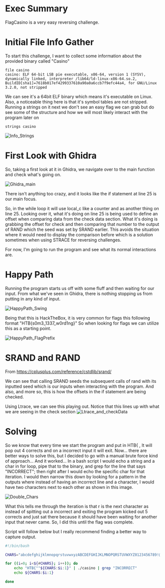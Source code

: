 # Exec Summary
FlagCasino is a very easy reversing challenge.

# Initial File Info Gather
To start this challenge, I want to collect some information about the provided binary called "Casino"

```file casino```                                                                           
```casino: ELF 64-bit LSB pie executable, x86-64, version 1 (SYSV), dynamically linked, interpreter /lib64/ld-linux-x86-64.so.2, BuildID[sha1]=7618b017ef4299337610a90a0a6ccb7f9efc44a4, for GNU/Linux 3.2.0, not stripped```


We can see it's a 64bit ELF binary which means it's executable on Linux. Also, a noticeable thing here is that it's symbol tables are not stripped.
Running a strings on it next we don't see an easy flag we can grab but do see some of the structure and how we will most likely interact with the program later on

```strings casino```

![Info_Strings](https://github.com/user-attachments/assets/e94d7b16-2a3d-4d41-b811-223e6ab9a5aa)


# First Look with Ghidra
So, taking a first look at it in Ghidra, we navigate over to the main function and check what's going on.

![Ghidra_main](https://github.com/user-attachments/assets/45def9b4-0dd3-43f3-96b0-a86d6486d58c)

There isn't anything too crazy, and it looks like the if statement at line 25 is our main focus.

So, in the while loop it will use local_c like a counter and as another thing on line 25. Looking over it, what it's doing on line 25 is being used to define an offset when comparing data from the check data section.
What it's doing is grabbing the offset for check and then comparing that number to the output of RAND which the seed was set by SRAND earlier. This avoids the situation where it would need to display the comparison before which is a solution sometimes when using STRACE for reversing challenges.

For now, I'm going to run the program and see what its normal interactions are.


# Happy Path
Running the program starts us off with some fluff and then waiting for our input. From what we've seen in Ghidra, there is nothing stopping us from putting in any kind of input.

![HappyPath_Swing](https://github.com/user-attachments/assets/f8911e3c-43ac-4f20-a4a1-fee594573fe1)


Being that this is HackTheBox, it is very common for flags this following format "HTB{s0m3_1337_w0rd1ng}" So when looking for flags we can utilize this as a starting point.

![HappyPath_FlagPrefix](https://github.com/user-attachments/assets/f386e7d7-4dec-4f90-94e3-ec7dae994a68)


# SRAND and RAND

From https://cplusplus.com/reference/cstdlib/srand/

We can see that calling SRAND seeds the subsequent calls of rand with its inputted seed which is our inputs when interacting with the program. And also, and more so, this is how the offsets in the if statement are being checked.

Using Ltrace, we can see this playing out. Notice that this lines up with what we are seeing in the check section
![Ltrace_and_checkData](https://github.com/user-attachments/assets/bdce164b-024a-445d-aa34-500db865e8c5)

# Solving
So we know that every time we start the program and put in HTB{ , It will pop out 4 corrects and on a incorrect input it will exit. Now... there are better ways to solve this, but I decided to go with a manual brute force kind of approach... And it worked...
In a bash script I would echo a string and a char in for loop, pipe that to the binary, and grep for the line that says "INCORRECT"; then right after I would echo the specific char for that iteration.
I would then narrow this down by looking for a pattern in the outputs where instead of having an incorrect line and a character, I would have two characters next to each other as shown in this image.

![Double_Chars](https://github.com/user-attachments/assets/df16ff55-9785-4802-9bb7-a3b46ba50a64)

What this tells me through the iteration is that r is the next character as instead of spitting out a incorrect and exiting the program kicked out 5 corrects and just sat there because it should have been waiting for another input that never came. So, I did this until the flag was complete.

Script will follow below but I really recommend finding a better way to capture output.
```bash
#!/bin/bash

CHARS="abcdefghijklmnopqrstuvwxyzABCDEFGHIJKLMNOPQRSTUVWXYZ0123456789!@#$%^&*()_"

for ((i=0; i<${#CHARS}; i++)); do
    echo "HTB{""${CHARS:$i:1}" | ./casino | grep "INCORRECT"
    echo ${CHARS:$i:1}

done
```
